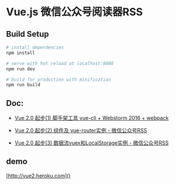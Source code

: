 # Vue.js 微信公众号阅读器RSS

## Build Setup

``` bash
# install dependencies
npm install

# serve with hot reload at localhost:8080
npm run dev

# build for production with minification
npm run build
```

## Doc:
- [Vue 2.0 起步(1) 脚手架工具 vue-cli + Webstorm 2016 + webpack](http://www.jianshu.com/p/ab778fde3b99)

- [Vue 2.0 起步(2) 组件及 vue-router实例 - 微信公众号RSS](http://www.jianshu.com/p/63e7f9d61706)

- [Vue 2.0 起步(3) 数据流vuex和LocalStorage实例 - 微信公众号RSS](http://www.jianshu.com/p/fb758398268a)

## demo
[http://vue2.heroku.com]()
